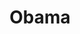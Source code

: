 ---
pid: llp41
title: Obama
location_transcription: Northwood
coordinates: "[-75.1135173, 40.0201102]"
zipcode: '19124'
gen_neighborhood: North Philadelphia
neighborhood: Juniata,Frankford,Feltonville
outside_phl: 
age: '12'
age_range: 6-13
instagram: 
image_file_name: llp_41.jpg
proposal_transcription: I would like to have a monument of Obama because in history
  he was the first African American president.  He also was the 44th president of
  the United States.
topic: African Americans,History,Politics
topic_summary: 0, 0, 0
type: Sculpture Statue
keywords_other: 
credit: Joel
image_labels: 
twitter: 
facebook: 
permalink: "/monuments/llp41/"
layout: item-page
---